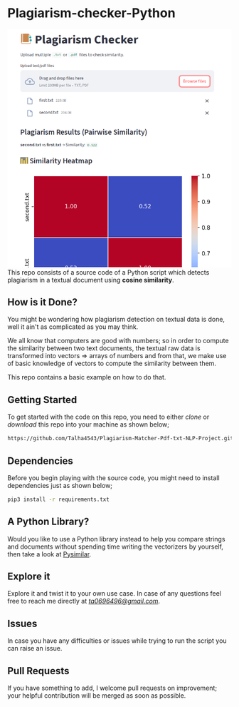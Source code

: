 # Plagiarism-checker-Python
![image alt](https://github.com/Talha4543/Plagiarism-Matcher-Pdf-txt-NLP-Project/blob/573ac6beab252821ec97424f91046c92688578d0/1.PNG)
This repo consists of a source code of a Python script which detects plagiarism in a textual document using **cosine similarity**.


## How is it Done?

You might be wondering how plagiarism detection on textual data is done, well it ain't as complicated as you may think.

We all know that computers are good with numbers; so in order to compute the similarity between two text documents, the textual raw data is transformed into vectors => arrays of numbers and from that, we make use of basic knowledge of vectors to compute the similarity between them.

This repo contains a basic example on how to do that.


## Getting Started

To get started with the code on this repo, you need to either *clone* or *download* this repo into your machine as shown below;

```bash
https://github.com/Talha4543/Plagiarism-Matcher-Pdf-txt-NLP-Project.git
```

## Dependencies

Before you begin playing with the source code, you might need to install dependencies just as shown below;

```bash
pip3 install -r requirements.txt
```

## A Python Library?

Would you like to use a Python library instead to help you compare strings and documents without spending time writing the vectorizers by yourself, then take a look at [Pysimilar](https://github.com/Kalebu/pysimilar).

## Explore it 

Explore it and twist it to your own use case. In case of any questions feel free to reach me directly at *ta0696496@gmail.com*.

## Issues

In case you have any difficulties or issues while trying to run the script
you can raise an issue. 

## Pull Requests

If you have something to add, I welcome pull requests on improvement; your helpful contribution will be merged as soon as possible.


